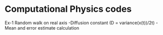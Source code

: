 # Computational Physics codes 
Ex-1
Random walk on real axis
-Diffusion constant (D = variance(x(t))/2t)
-Mean and error estimate calculation
